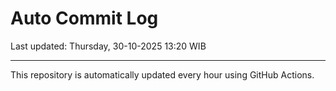 # Auto Commit Log

Last updated: Thursday, 30-10-2025 13:20 WIB

---

This repository is automatically updated every hour using GitHub Actions.
